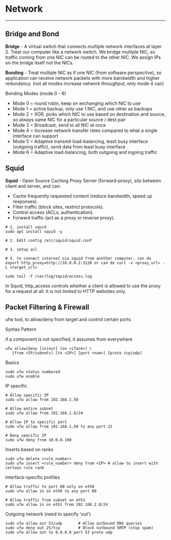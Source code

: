 # Network

---

## Bridge and Bond

**Bridge** - A virtual switch that connects multiple network interfaces at layer 2. Treat our computer like a network switch. We bridge multiple NIC, so traffic coming from one NIC can be routed to the other NIC. We assign IPs on the bridge itself not the NICs.

**Bonding** - Treat multiple NIC as if one NIC (from software perspective), so application can receive network packets with more bandwidth and higher redundancy. (not all modes increase network throughput, only mode 4 can)

Bonding Modes (mode 0 - 6)

-   Mode 0 = round robin, keep on exchanging which NIC to use
-   Mode 1 = active backup, only use 1 NIC, and use other as backups
-   Mode 2 = XOR, picks which NIC to use based on destination and source, so always same NIC for a particular source / dest pair
-   Mode 3 = Broadcast, send to all NIC at once
-   Mode 4 = Increase network transfer rates compared to what a single interface can support
-   Mode 5 = Adaptive transmit load-balancing, least busy interface (outgoing traffic), send data from least busy interface
-   Mode 6 = Adaptive load-balancing, both outgoing and ingoing traffic

## Squid

**Squid** - Open Source Caching Proxy Server (forward-proxy), sits between client and server, and can:

-   Cache frequently requested content (reduce bandwidth, speed up responses).
-   Filter traffic (block sites, restrict protocols).
-   Control access (ACLs, authentication).
-   Forward traffic (act as a proxy or reverse proxy).

```
# 1. install squid
sudo apt install squid -y

# 2. Edit config /etc/squid/squid.conf

# 3. setup acl

# 4. to connect internet via squid from another computer, can do export http_proxy=http://10.0.0.2:3128 or can do curl -x <proxy_url> -L <target_url>

sudo tail -f /var/log/squid/access.log
```

In Squid, http_access controls whether a client is allowed to use the proxy for a request at all. It is not limited to HTTP websites only.

## Packet Filtering & Firewall

ufw tool, to allow/deny from target and control certain ports

Syntax Pattern

if a component is not specified, it assumes from everywhere

```
ufw allow|deny [in|out] [on <iface>] \
   [from <IP/subnet>] [to <IP>] [port <num>] [proto tcp|udp]
```

Basics

```
sudo ufw status numbered
sudo ufw enable
```

IP specific

```
# Allow specific IP
sudo ufw allow from 192.168.1.50

# Allow entire subnet
sudo ufw allow from 192.168.1.0/24

# Allow IP to specific port
sudo ufw allow from 192.168.1.50 to any port 22

# Deny specific IP
sudo ufw deny from 10.0.0.100
```

Inserts based on ranks

```
sudo ufw delete <rule_number>
sudo ufw insert <rule_number> deny from <IP> # allow to insert with certain rule rank
```

Interface-specific profiles

```
# Allow traffic to port 80 only on eth0
sudo ufw allow in on eth0 to any port 80

# Allow traffic from subnet on eth1
sudo ufw allow in on eth1 from 192.168.2.0/24
```

Outgoing network (need to specify 'out')

```
sudo ufw allow out 53/udp       # Allow outbound DNS queries
sudo ufw deny out 25/tcp        # Block outbound SMTP (stop spam)
sudo ufw allow out to 8.8.8.8 port 53 proto udp
```
